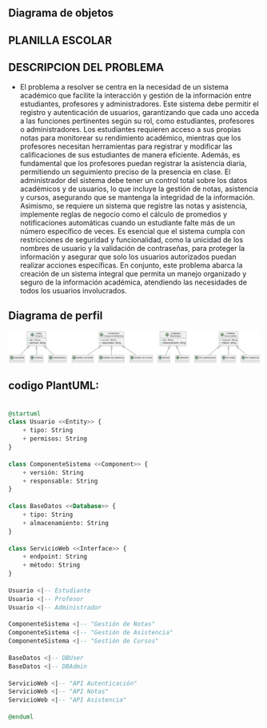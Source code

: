 ## Diagrama de objetos

## **PLANILLA ESCOLAR**


## DESCRIPCION DEL PROBLEMA

- El problema a resolver se centra en la necesidad de un sistema académico que facilite la interacción y gestión de la información entre estudiantes, profesores y administradores. Este sistema debe permitir el registro y autenticación de usuarios, garantizando que cada uno acceda a las funciones pertinentes según su rol, como estudiantes, profesores o administradores. Los estudiantes requieren acceso a sus propias notas para monitorear su rendimiento académico, mientras que los profesores necesitan herramientas para registrar y modificar las calificaciones de sus estudiantes de manera eficiente. Además, es fundamental que los profesores puedan registrar la asistencia diaria, permitiendo un seguimiento preciso de la presencia en clase. El administrador del sistema debe tener un control total sobre los datos académicos y de usuarios, lo que incluye la gestión de notas, asistencia y cursos, asegurando que se mantenga la integridad de la información. Asimismo, se requiere un sistema que registre las notas y asistencia, implemente reglas de negocio como el cálculo de promedios y notificaciones automáticas cuando un estudiante falte más de un número específico de veces. Es esencial que el sistema cumpla con restricciones de seguridad y funcionalidad, como la unicidad de los nombres de usuario y la validación de contraseñas, para proteger la información y asegurar que solo los usuarios autorizados puedan realizar acciones específicas. En conjunto, este problema abarca la creación de un sistema integral que permita un manejo organizado y seguro de la información académica, atendiendo las necesidades de todos los usuarios involucrados.

## Diagrama de perfil
![Diagrama de paquetes](/diagrama_estructural/diagrama_perfil/img/codigo.png)

## codigo PlantUML:

```sql

@startuml
class Usuario <<Entity>> {
    + tipo: String
    + permisos: String
}

class ComponenteSistema <<Component>> {
    + versión: String
    + responsable: String
}

class BaseDatos <<Database>> {
    + tipo: String
    + almacenamiento: String
}

class ServicioWeb <<Interface>> {
    + endpoint: String
    + método: String
}

Usuario <|-- Estudiante
Usuario <|-- Profesor
Usuario <|-- Administrador

ComponenteSistema <|-- "Gestión de Notas"
ComponenteSistema <|-- "Gestión de Asistencia"
ComponenteSistema <|-- "Gestión de Cursos"

BaseDatos <|-- DBUser
BaseDatos <|-- DBAdmin

ServicioWeb <|-- "API Autenticación"
ServicioWeb <|-- "API Notas"
ServicioWeb <|-- "API Asistencia"

@enduml
